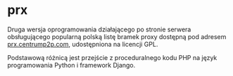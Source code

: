 # prx

Druga wersja oprogramowania działającego po stronie serwera obsługującego popularną polską listę bramek proxy dostępną pod adresem [prx.centrump2p.com](http://prx.centrump2p.com/), udostępniona na licencji GPL.

Podstawową różnicą jest przejście z proceduralnego kodu PHP na język programowania Python i framework Django.
